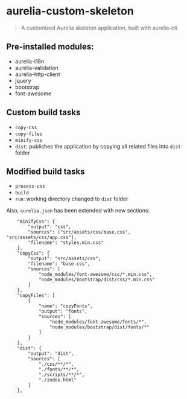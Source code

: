 # aurelia-custom-skeleton

> A customized Aurelia skeleton application, built with aurelia-cli.

## Pre-installed modules:

* aurelia-i18n
* aurelia-validation
* aurelia-http-client
* jquery
* bootstrap
* font-awesome

## Custom build tasks

* `copy-css`
* `copy-files`
* `minify-css`
* `dist`: publishes the application by copying all related files into `dist` folder

## Modified build tasks

* `process-css`
* `build`
* `run`: working directory changed to `dist` folder 

Also, `aurelia.json` has been extended with new sections:

```
    "minifyCss": {
        "output": "css",
        "sources": ["src/assets/css/base.css", "src/assets/css/app.css"],
        "filename": "styles.min.css"
    },
    "copyCss": {
        "output": "src/assets/css",
        "filename": "base.css",
        "sources": [
            "node_modules/font-awesome/css/*.min.css",
            "node_modules/bootstrap/dist/css/*.min.css"
        ]
    },
    "copyFiles": [
        {
            "name": "copyFonts",
            "output": "fonts",
            "sources": [
                "node_modules/font-awesome/fonts/*",
                "node_modules/bootstrap/dist/fonts/*"
            ]
        }
    ],
    "dist": {
        "output": "dist",
        "sources": [
            "./css/**/*",
            "./fonts/**/*",
            "./scripts/**/*",
            "./index.html"
        ]
    },
```
